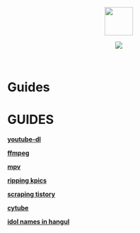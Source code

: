 <p align="center">
<img src="http://i.imgur.com/nOcOnyE.gif" height="64" width="64">
</p>
<p align="center">
<img src="http://i.imgur.com/fRjPY8E.gif">
</p>
<br>

# Guides
<p align="center">
<h1>GUIDES</h1>
</p>

[**youtube-dl**](https://github.com/kpganon/Guides/blob/master/youtube-dl%20guide%20v2.0.txt)

[**ffmpeg**](https://github.com/kpganon/Guides/blob/master/ffmpeg%20guide%20rev%201.1.txt)

[**mpv**](https://github.com/kpganon/Guides/blob/master/MPV%20Guide%20v1.0.txt)

[**ripping kpics**](https://github.com/kpganon/Guides/blob/master/Ripping%20kpics%20with%20downthemal!.txt)

[**scraping tistory**](https://github.com/kpganon/Guides/blob/master/Scraping%20Tistory%20v1.1.txt)

[**cytube**](https://github.com/kpganon/Guides/blob/master/Cytube.txt)

[**idol names in hangul**](https://github.com/kpganon/Guides/blob/master/hangul.txt)
